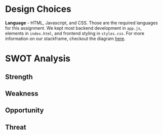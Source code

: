# Design Choices

**Language** - HTML, Javascript, and CSS. Those are the required languages for this assignment. We kept most backend development in `app.js`, elements in `index.html`, and frontend styling in `styles.css`. For more information on our stackframe, checkout the diagram [here](/warm-up/admin/design/CSE110-Warm-up-design.drawio.png).

# SWOT Analysis

## Strength

## Weakness

## Opportunity

## Threat